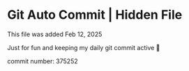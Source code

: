 # Git Auto Commit | Hidden File

This file was added Feb 12, 2025

Just for fun and keeping my daily git commit active 🤪

commit number: 375252
